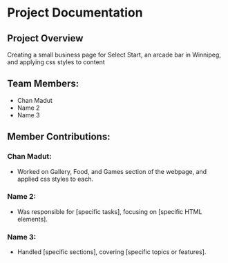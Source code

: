 # Project Documentation

## Project Overview

Creating a small business page for Select Start, an arcade bar in Winnipeg, and applying css styles to content

## Team Members:

-   Chan Madut
-   Name 2
-   Name 3

## Member Contributions:

### Chan Madut:

-   Worked on Gallery, Food, and Games section of the webpage, and applied css styles to each.

### Name 2:

-   Was responsible for [specific tasks], focusing on [specific HTML elements].

### Name 3:

-   Handled [specific sections], covering [specific topics or features]. 